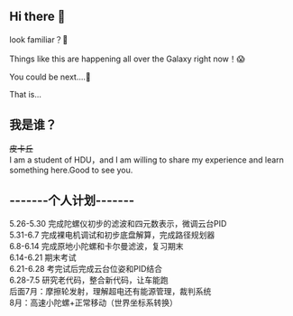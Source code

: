 ## Hi there 👋
look familiar？🤔  

Things like this are happening all over the Galaxy right now！😱  

You could be next....🫵  

That is...  

## 我是谁？
~~皮卡丘~~   
I am a student of HDU，and I am willing to share my experience and learn something here.Good to see you.  
## -------个人计划-------
5.26-5.30 完成陀螺仪初步的滤波和四元数表示，微调云台PID  
5.31-6.7 完成裸电机调试和初步底盘解算，完成路径规划器  
6.8-6.14 完成原地小陀螺和卡尔曼滤波，复习期末  
6.14-6.21 期末考试  
6.21-6.28 考完试后完成云台位姿和PID结合  
6.28-7.5 研究老代码，整合新代码，让车能跑  
后面7月：摩擦轮发射，理解超电还有能源管理，裁判系统  
8月：高速小陀螺+正常移动（世界坐标系转换）
<!--
**moment-NEW/moment-NEW** is a ✨ _special_ ✨ repository because its `README.md` (this file) appears on your GitHub profile.

Here are some ideas to get you started:

- 🔭 I’m currently working on ...
- 🌱 I’m currently learning ...
- 👯 I’m looking to collaborate on ...
- 🤔 I’m looking for help with ...
- 💬 Ask me about ...
- 📫 How to reach me: ...
- 😄 Pronouns: ...
- ⚡ Fun fact: ...
-->
